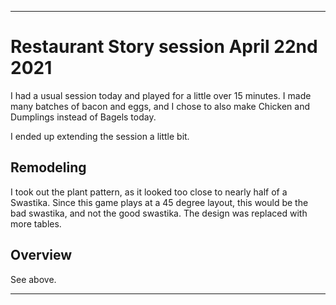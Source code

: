 
***

# Restaurant Story session April 22nd 2021

I had a usual session today and played for a little over 15 minutes. I made many batches of bacon and eggs, and I chose to also make Chicken and Dumplings instead of Bagels today.

I ended up extending the session a little bit.

## Remodeling

I took out the plant pattern, as it looked too close to nearly half of a Swastika. Since this game plays at a 45 degree layout, this would be the bad swastika, and not the good swastika. The design was replaced with more tables.

## Overview

See above.

***

